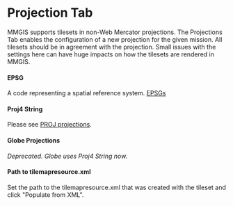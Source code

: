 # Projection Tab

MMGIS supports tilesets in non-Web Mercator projections. The Projections Tab enables the configuration of a new projection for the given mission. All tilesets should be in agreement with the projection. Small issues with the settings here can have huge impacts on how the tilesets are rendered in MMGIS.

#### EPSG

A code representing a spatial reference system. [EPSGs](https://www.spatialreference.org/ref/epsg/)

#### Proj4 String

Please see [PROJ projections](https://proj.org/operations/projections/index.html).

#### Globe Projections

_Deprecated. Globe uses Proj4 String now._

#### Path to tilemapresource.xml

Set the path to the tilemapresource.xml that was created with the tileset and click "Populate from XML".
